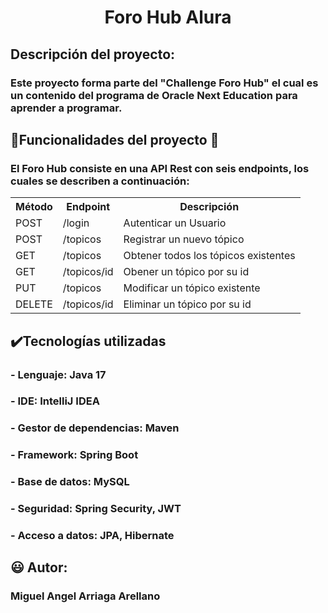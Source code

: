 <h1 align="center">Foro Hub Alura</h1>
<h2>Descripción del proyecto:</h3>
<h3>Este proyecto forma parte del "Challenge Foro Hub" el cual es un contenido del programa de Oracle Next Education para aprender a programar.</h2>
<h2>🔨Funcionalidades del proyecto 🔨</h2>
<h3>El Foro Hub consiste en una API Rest con seis endpoints, los cuales se describen a continuación:</h3>

<table>
  <tr>
    <th>Método</th>
    <th>Endpoint</th>
    <th>Descripción</th>
  </tr>
  <tr>
    <td>POST</td>
    <td>/login</td>
    <td>Autenticar un Usuario</td>
  </tr>
   <tr>
    <td>POST</td>
    <td>/topicos</td>
    <td>Registrar un nuevo tópico</td>
  </tr>
   <tr>
    <td>GET</td>
    <td>/topicos</td>
    <td>Obtener todos los tópicos existentes</td>
  </tr>
   <tr>
    <td>GET</td>
    <td>/topicos/id</td>
    <td>Obener un tópico por su id</td>
  </tr>
   <tr>
    <td>PUT</td>
    <td>/topicos</td>
    <td>Modificar un tópico existente</td>
  </tr>
   <tr>
    <td>DELETE</td>
    <td>/topicos/id</td>
    <td>Eliminar un tópico por su id</td>
  </tr>
</table>

<h2>✔️Tecnologías utilizadas</h2>
<h3>- Lenguaje: Java 17</h3>
<h3>- IDE: IntelliJ IDEA</h3>
<h3>- Gestor de dependencias: Maven</h3>
<h3>- Framework: Spring Boot</h3>
<h3>- Base de datos: MySQL</h3>
<h3>- Seguridad: Spring Security, JWT</h3>
<h3>- Acceso a datos: JPA, Hibernate</h3>
<h2>😃 Autor:</h2>
<h3>Miguel Angel Arriaga Arellano</h3>
